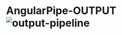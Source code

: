 # AngularPipe-OUTPUT![output-pipeline](https://user-images.githubusercontent.com/81439037/127683940-c42772bc-8089-4595-bfe5-af71345dd16b.PNG)


